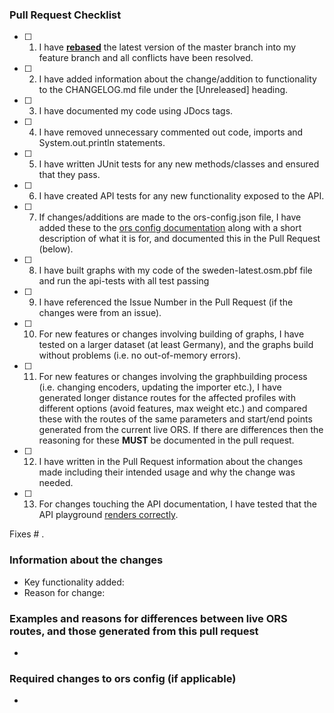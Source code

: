 ### Pull Request Checklist

<!--- Please make sure you have completed the following items BEFORE submitting a pull request (put an x in each box
when you have checked you have done them): -->

-   [ ] 1. I have [**rebased**][rebase] the latest version of the master branch into my feature branch and all conflicts
       have been resolved.
-   [ ] 2. I have added information about the change/addition to functionality to the CHANGELOG.md file under the
       [Unreleased] heading.
-   [ ] 3. I have documented my code using JDocs tags.
-   [ ] 4. I have removed unnecessary commented out code, imports and System.out.println statements.
-   [ ] 5. I have written JUnit tests for any new methods/classes and ensured that they pass.
-   [ ] 6. I have created API tests for any new functionality exposed to the API.
-   [ ] 7. If changes/additions are made to the ors-config.json file, I have added these to the [ors config documentation][config]
       along with a short description of what it is for, and documented this in the Pull Request (below).
-   [ ] 8. I have built graphs with my code of the sweden-latest.osm.pbf file and run the api-tests with all test passing
-   [ ] 9. I have referenced the Issue Number in the Pull Request (if the changes were from an issue).
-   [ ] 10. For new features or changes involving building of graphs, I have tested on a larger dataset
        (at least Germany), and the graphs build without problems (i.e. no out-of-memory errors).
-   [ ] 11. For new features or changes involving the graphbuilding process (i.e. changing encoders, updating the
        importer etc.), I have generated longer distance routes for the affected profiles with different options
        (avoid features, max weight etc.) and compared these with the routes of the same parameters and start/end
        points generated from the current live ORS.
        If there are differences then the reasoning for these **MUST** be documented in the pull request.
-   [ ] 12. I have written in the Pull Request information about the changes made including their intended usage
        and why the change was needed.
-   [ ] 13. For changes touching the API documentation, I have tested that the API playground [renders correctly][api].

Fixes # .

### Information about the changes

-   Key functionality added:
-   Reason for change:

### Examples and reasons for differences between live ORS routes, and those generated from this pull request

-

### Required changes to ors config (if applicable)

-

[config]: https://GIScience.github.io/openrouteservice/installation/Configuration.html
[api]: https://gitlab.gistools.geog.uni-heidelberg.de/giscience/openrouteservice-infrastructure/ors-docs-api#test-new-ors-documentation
[rebase]: https://github.com/GIScience/openrouteservice/blob/master/CONTRIBUTE.md#pull-request-guidelines
